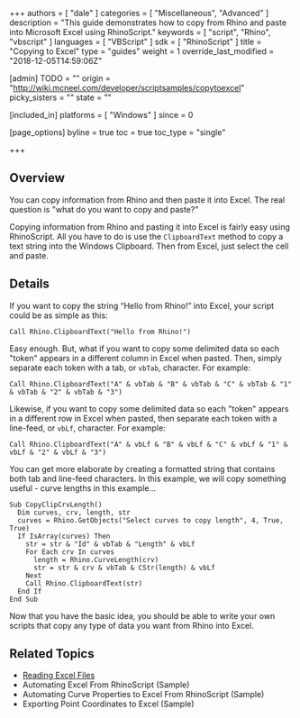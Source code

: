 +++
authors = [ "dale" ]
categories = [ "Miscellaneous", "Advanced" ]
description = "This guide demonstrates how to copy from Rhino and paste into Microsoft Excel using RhinoScript."
keywords = [ "script", "Rhino", "vbscript" ]
languages = [ "VBScript" ]
sdk = [ "RhinoScript" ]
title = "Copying to Excel"
type = "guides"
weight = 1
override_last_modified = "2018-12-05T14:59:06Z"

[admin]
TODO = ""
origin = "http://wiki.mcneel.com/developer/scriptsamples/copytoexcel"
picky_sisters = ""
state = ""

[included_in]
platforms = [ "Windows" ]
since = 0

[page_options]
byline = true
toc = true
toc_type = "single"

+++

 
## Overview

You can copy information from Rhino and then paste it into Excel.  The real question is "what do you want to copy and paste?"

Copying information from Rhino and pasting it into Excel is fairly easy using RhinoScript.  All you have to do is use the `ClipboardText` method to copy a text string into the Windows Clipboard.  Then from Excel, just select the cell and paste.

## Details

If you want to copy the string “Hello from Rhino!” into Excel, your script could be as simple as this:

```vbnet
Call Rhino.ClipboardText("Hello from Rhino!")
```

Easy enough. But, what if you want to copy some delimited data so each "token" appears in a different column in Excel when pasted. Then, simply separate each token with a tab, or `vbTab`, character. For example:

```vbnet
Call Rhino.ClipboardText("A" & vbTab & "B" & vbTab & "C" & vbTab & "1" & vbTab & "2" & vbTab & "3")
```

Likewise, if you want to copy some delimited data so each "token" appears in a different row in Excel when pasted, then separate each token with a line-feed, or `vbLf`, character. For example:

```vbnet
Call Rhino.ClipboardText("A" & vbLf & "B" & vbLf & "C" & vbLf & "1" & vbLf & "2" & vbLf & "3")
```

You can get more elaborate by creating a formatted string that contains both tab and line-feed characters. In this example, we will copy something useful - curve lengths in this example...

```vbnet
Sub CopyClipCrvLength()
  Dim curves, crv, length, str
  curves = Rhino.GetObjects("Select curves to copy length", 4, True, True)
  If IsArray(curves) Then
    str = str & "Id" & vbTab & "Length" & vbLf
    For Each crv In curves
      length = Rhino.CurveLength(crv)
      str = str & crv & vbTab & CStr(length) & vbLf
    Next
    Call Rhino.ClipboardText(str)
  End If    
End Sub
```

Now that you have the basic idea, you should be able to write your own scripts that copy any type of data you want from Rhino into Excel.

## Related Topics

- [Reading Excel Files](/guides/rhinoscript/reading-excel-files)
- Automating Excel From RhinoScript (Sample)
- Automating Curve Properties to Excel From RhinoScript (Sample)
- Exporting Point Coordinates to Excel (Sample)
